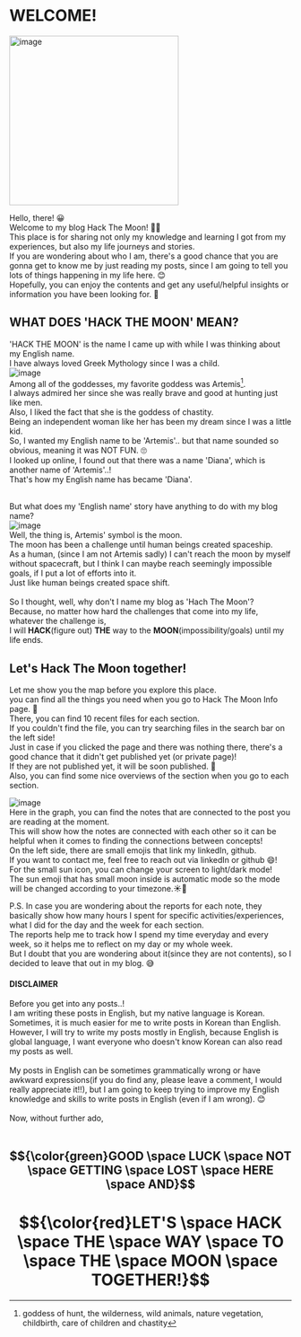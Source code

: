 # WELCOME!

<img width="302" alt="image" src="https://github.com/user-attachments/assets/8e69e9e6-1d7a-4807-9059-50744d6720cd">

Hello, there! 😀<br />
Welcome to my blog Hack The Moon! 🌙🥰<br />
This place is for sharing not only my knowledge and learning I got from my experiences, but also my life journeys and stories. <br />
If you are wondering about who I am, there's a good chance that you are gonna get to know me by just reading my posts, since I am going to tell you lots of things happening in my life here. 😊<br />
Hopefully, you can enjoy the contents and get any useful/helpful insights or information you have been looking for. 🎈<br />

## WHAT DOES 'HACK THE MOON' MEAN?

'HACK THE MOON' is the name I came up with while I was thinking about my English name.<br />
I have always loved Greek Mythology since I was a child.<br />
![image](https://github.com/user-attachments/assets/b7ccf946-b44e-4b37-b0a7-5a1719ff3b44)
<br />
Among all of the goddesses, my favorite goddess was Artemis[^1]. <br />
I always admired her since she was really brave and good at hunting just like men. <br />
Also, I liked the fact that she is the goddess of chastity.<br />
Being an independent woman like her has been my dream since I was a little kid.<br />
So, I wanted my English name to be 'Artemis'.. but that name sounded so obvious, meaning it was NOT FUN. 🙄 <br />
I looked up online, I found out that there was a name 'Diana', which is another name of 'Artemis'..!<br />
That's how my English name has became 'Diana'.<br />
<br />

But what does my 'English name' story have anything to do with my blog name?<br />
![image](https://github.com/user-attachments/assets/2ef71e8e-59d5-4dc8-97bb-af77907921f0)
<br />
Well, the thing is, Artemis' symbol is the moon.<br />
The moon has been a challenge until human beings created spaceship.<br />
As a human, (since I am not Artemis sadly) I can't reach the moon by myself without spacecraft, but I think I can maybe reach seemingly impossible goals, if I put a lot of efforts into it. <br />
Just like human beings created space shift.<br />
<br />
So I thought, well, why don't I name my blog as 'Hach The Moon'? <br />
Because, no matter how hard the challenges that come into my life, <br />
whatever the challenge is,<br />
I will **HACK**(figure out) **THE** way to the **MOON**(impossibility/goals) until my life ends. <br />

## Let's Hack The Moon together!

Let me show you the map before you explore this place. <br />
you can find all the things you need when you go to Hack The Moon Info page. 🫠<br />
There, you can find 10 recent files for each section. <br />
If you couldn't find the file, you can try searching files in the search bar on the left side!<br />
Just in case if you clicked the page and there was nothing there, there's a good chance that it didn't get published yet (or private page)! <br />
If they are not published yet, it will be soon published. 🙂<br />
Also, you can find some nice overviews of the section when you go to each section.<br />

![image](https://github.com/user-attachments/assets/924d8bd0-fcbf-4119-a887-638246e13e89)<br />
Here in the graph, you can find the notes that are connected to the post you are reading at the moment.<br />
This will show how the notes are connected with each other so it can be helpful when it comes to finding the connections between concepts!<br />
On the left side, there are small emojis that link my linkedIn, github. <br />
If you want to contact me, feel free to reach out via linkedIn or github 😄! <br />
For the small sun icon, you can change your screen to light/dark mode! <br />
The sun emoji that has small moon inside is automatic mode so the mode will be changed according to your timezone.☀️🌙

P.S.
In case you are wondering about the reports for each note, they basically show how many hours I spent for specific activities/experiences, what I did for the day and the week for each section. <br />
The reports help me to track how I spend my time everyday and every week, so it helps me to reflect on my day or my whole week. <br />
But I doubt that you are wondering about it(since they are not contents), so I decided to leave that out in my blog. 😅<br />

#### DISCLAIMER

Before you get into any posts..!<br />
I am writing these posts in English, but my native language is Korean.<br />
Sometimes, it is much easier for me to write posts in Korean than English.<br />
However, I will try to write my posts mostly in English, because English is global language, I want everyone who doesn't know Korean can also read my posts as well.<br />
<br />
My posts in English can be sometimes grammatically wrong or have awkward expressions(if you do find any, please leave a comment, I would really appreciate it!!), but I am going to keep trying to improve my English knowledge and skills to write posts in English (even if I am wrong). 😊<br />
<br />
Now, without further ado, <br />
<br />

## $${\color{green}GOOD \space LUCK \space NOT \space GETTING \space LOST \space HERE \space AND}$$

# $${\color{red}LET'S \space HACK \space THE \space WAY \space TO \space THE \space MOON \space TOGETHER!}$$

[^1]: goddess of hunt, the wilderness, wild animals, nature vegetation, childbirth, care of children and chastity
